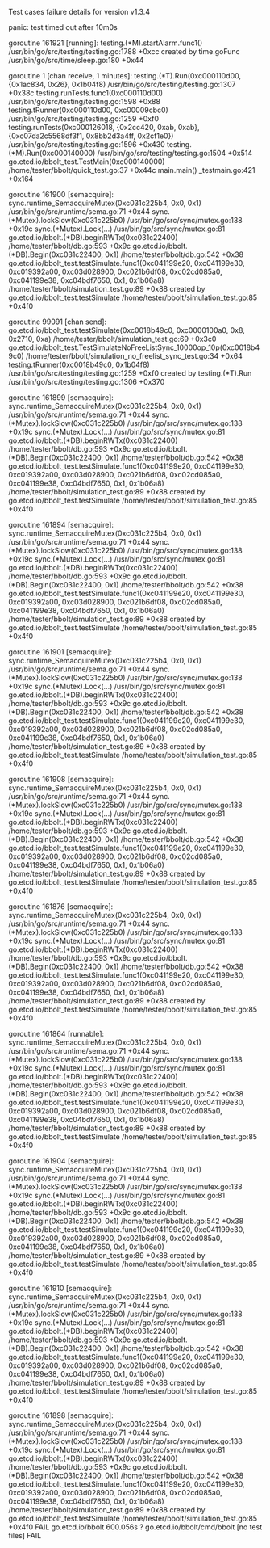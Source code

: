 Test cases failure details for version v1.3.4

panic: test timed out after 10m0s

goroutine 161921 [running]:
testing.(*M).startAlarm.func1()
        /usr/bin/go/src/testing/testing.go:1788 +0xcc
created by time.goFunc
        /usr/bin/go/src/time/sleep.go:180 +0x44

goroutine 1 [chan receive, 1 minutes]:
testing.(*T).Run(0xc000110d00, {0x1ac834, 0x26}, 0x1b04f8)
        /usr/bin/go/src/testing/testing.go:1307 +0x38c
testing.runTests.func1(0xc000110d00)
        /usr/bin/go/src/testing/testing.go:1598 +0x88
testing.tRunner(0xc000110d00, 0xc00009cbc0)
        /usr/bin/go/src/testing/testing.go:1259 +0xf0
testing.runTests(0xc000126018, {0x2cc420, 0xab, 0xab}, {0xc07da2c5568df3f1, 0x8bb2d3a4ff, 0x2cf1e0})
        /usr/bin/go/src/testing/testing.go:1596 +0x430
testing.(*M).Run(0xc000140000)
        /usr/bin/go/src/testing/testing.go:1504 +0x514
go.etcd.io/bbolt_test.TestMain(0xc000140000)
        /home/tester/bbolt/quick_test.go:37 +0x44c
main.main()
        _testmain.go:421 +0x164

goroutine 161900 [semacquire]:
sync.runtime_SemacquireMutex(0xc031c225b4, 0x0, 0x1)
        /usr/bin/go/src/runtime/sema.go:71 +0x44
sync.(*Mutex).lockSlow(0xc031c225b0)
        /usr/bin/go/src/sync/mutex.go:138 +0x19c
sync.(*Mutex).Lock(...)
        /usr/bin/go/src/sync/mutex.go:81
go.etcd.io/bbolt.(*DB).beginRWTx(0xc031c22400)
        /home/tester/bbolt/db.go:593 +0x9c
go.etcd.io/bbolt.(*DB).Begin(0xc031c22400, 0x1)
        /home/tester/bbolt/db.go:542 +0x38
go.etcd.io/bbolt_test.testSimulate.func1(0xc041199e20, 0xc041199e30, 0xc019392a00, 0xc03d028900, 0xc021b6df08, 0xc02cd085a0, 0xc041199e38, 0xc04bdf7650, 0x1, 0x1b06a8)
        /home/tester/bbolt/simulation_test.go:89 +0x88
created by go.etcd.io/bbolt_test.testSimulate
        /home/tester/bbolt/simulation_test.go:85 +0x4f0

goroutine 99091 [chan send]:
go.etcd.io/bbolt_test.testSimulate(0xc0018b49c0, 0xc0000100a0, 0x8, 0x2710, 0xa)
        /home/tester/bbolt/simulation_test.go:69 +0x3c0
go.etcd.io/bbolt_test.TestSimulateNoFreeListSync_10000op_10p(0xc0018b49c0)
        /home/tester/bbolt/simulation_no_freelist_sync_test.go:34 +0x64
testing.tRunner(0xc0018b49c0, 0x1b04f8)
        /usr/bin/go/src/testing/testing.go:1259 +0xf0
created by testing.(*T).Run
        /usr/bin/go/src/testing/testing.go:1306 +0x370

goroutine 161899 [semacquire]:
sync.runtime_SemacquireMutex(0xc031c225b4, 0x0, 0x1)
        /usr/bin/go/src/runtime/sema.go:71 +0x44
sync.(*Mutex).lockSlow(0xc031c225b0)
        /usr/bin/go/src/sync/mutex.go:138 +0x19c
sync.(*Mutex).Lock(...)
        /usr/bin/go/src/sync/mutex.go:81
go.etcd.io/bbolt.(*DB).beginRWTx(0xc031c22400)
        /home/tester/bbolt/db.go:593 +0x9c
go.etcd.io/bbolt.(*DB).Begin(0xc031c22400, 0x1)
        /home/tester/bbolt/db.go:542 +0x38
go.etcd.io/bbolt_test.testSimulate.func1(0xc041199e20, 0xc041199e30, 0xc019392a00, 0xc03d028900, 0xc021b6df08, 0xc02cd085a0, 0xc041199e38, 0xc04bdf7650, 0x1, 0x1b06a8)
        /home/tester/bbolt/simulation_test.go:89 +0x88
created by go.etcd.io/bbolt_test.testSimulate
        /home/tester/bbolt/simulation_test.go:85 +0x4f0

goroutine 161894 [semacquire]:
sync.runtime_SemacquireMutex(0xc031c225b4, 0x0, 0x1)
        /usr/bin/go/src/runtime/sema.go:71 +0x44
sync.(*Mutex).lockSlow(0xc031c225b0)
        /usr/bin/go/src/sync/mutex.go:138 +0x19c
sync.(*Mutex).Lock(...)
        /usr/bin/go/src/sync/mutex.go:81
go.etcd.io/bbolt.(*DB).beginRWTx(0xc031c22400)
        /home/tester/bbolt/db.go:593 +0x9c
go.etcd.io/bbolt.(*DB).Begin(0xc031c22400, 0x1)
        /home/tester/bbolt/db.go:542 +0x38
go.etcd.io/bbolt_test.testSimulate.func1(0xc041199e20, 0xc041199e30, 0xc019392a00, 0xc03d028900, 0xc021b6df08, 0xc02cd085a0, 0xc041199e38, 0xc04bdf7650, 0x1, 0x1b06a0)
        /home/tester/bbolt/simulation_test.go:89 +0x88
created by go.etcd.io/bbolt_test.testSimulate
        /home/tester/bbolt/simulation_test.go:85 +0x4f0

goroutine 161901 [semacquire]:
sync.runtime_SemacquireMutex(0xc031c225b4, 0x0, 0x1)
        /usr/bin/go/src/runtime/sema.go:71 +0x44
sync.(*Mutex).lockSlow(0xc031c225b0)
        /usr/bin/go/src/sync/mutex.go:138 +0x19c
sync.(*Mutex).Lock(...)
        /usr/bin/go/src/sync/mutex.go:81
go.etcd.io/bbolt.(*DB).beginRWTx(0xc031c22400)
        /home/tester/bbolt/db.go:593 +0x9c
go.etcd.io/bbolt.(*DB).Begin(0xc031c22400, 0x1)
        /home/tester/bbolt/db.go:542 +0x38
go.etcd.io/bbolt_test.testSimulate.func1(0xc041199e20, 0xc041199e30, 0xc019392a00, 0xc03d028900, 0xc021b6df08, 0xc02cd085a0, 0xc041199e38, 0xc04bdf7650, 0x1, 0x1b06a0)
        /home/tester/bbolt/simulation_test.go:89 +0x88
created by go.etcd.io/bbolt_test.testSimulate
        /home/tester/bbolt/simulation_test.go:85 +0x4f0

goroutine 161908 [semacquire]:
sync.runtime_SemacquireMutex(0xc031c225b4, 0x0, 0x1)
        /usr/bin/go/src/runtime/sema.go:71 +0x44
sync.(*Mutex).lockSlow(0xc031c225b0)
        /usr/bin/go/src/sync/mutex.go:138 +0x19c
sync.(*Mutex).Lock(...)
        /usr/bin/go/src/sync/mutex.go:81
go.etcd.io/bbolt.(*DB).beginRWTx(0xc031c22400)
        /home/tester/bbolt/db.go:593 +0x9c
go.etcd.io/bbolt.(*DB).Begin(0xc031c22400, 0x1)
        /home/tester/bbolt/db.go:542 +0x38
go.etcd.io/bbolt_test.testSimulate.func1(0xc041199e20, 0xc041199e30, 0xc019392a00, 0xc03d028900, 0xc021b6df08, 0xc02cd085a0, 0xc041199e38, 0xc04bdf7650, 0x1, 0x1b06a0)
        /home/tester/bbolt/simulation_test.go:89 +0x88
created by go.etcd.io/bbolt_test.testSimulate
        /home/tester/bbolt/simulation_test.go:85 +0x4f0

goroutine 161876 [semacquire]:
sync.runtime_SemacquireMutex(0xc031c225b4, 0x0, 0x1)
        /usr/bin/go/src/runtime/sema.go:71 +0x44
sync.(*Mutex).lockSlow(0xc031c225b0)
        /usr/bin/go/src/sync/mutex.go:138 +0x19c
sync.(*Mutex).Lock(...)
        /usr/bin/go/src/sync/mutex.go:81
go.etcd.io/bbolt.(*DB).beginRWTx(0xc031c22400)
        /home/tester/bbolt/db.go:593 +0x9c
go.etcd.io/bbolt.(*DB).Begin(0xc031c22400, 0x1)
        /home/tester/bbolt/db.go:542 +0x38
go.etcd.io/bbolt_test.testSimulate.func1(0xc041199e20, 0xc041199e30, 0xc019392a00, 0xc03d028900, 0xc021b6df08, 0xc02cd085a0, 0xc041199e38, 0xc04bdf7650, 0x1, 0x1b06a8)
        /home/tester/bbolt/simulation_test.go:89 +0x88
created by go.etcd.io/bbolt_test.testSimulate
        /home/tester/bbolt/simulation_test.go:85 +0x4f0

goroutine 161864 [runnable]:
sync.runtime_SemacquireMutex(0xc031c225b4, 0x0, 0x1)
        /usr/bin/go/src/runtime/sema.go:71 +0x44
sync.(*Mutex).lockSlow(0xc031c225b0)
        /usr/bin/go/src/sync/mutex.go:138 +0x19c
sync.(*Mutex).Lock(...)
        /usr/bin/go/src/sync/mutex.go:81
go.etcd.io/bbolt.(*DB).beginRWTx(0xc031c22400)
        /home/tester/bbolt/db.go:593 +0x9c
go.etcd.io/bbolt.(*DB).Begin(0xc031c22400, 0x1)
        /home/tester/bbolt/db.go:542 +0x38
go.etcd.io/bbolt_test.testSimulate.func1(0xc041199e20, 0xc041199e30, 0xc019392a00, 0xc03d028900, 0xc021b6df08, 0xc02cd085a0, 0xc041199e38, 0xc04bdf7650, 0x1, 0x1b06a8)
        /home/tester/bbolt/simulation_test.go:89 +0x88
created by go.etcd.io/bbolt_test.testSimulate
        /home/tester/bbolt/simulation_test.go:85 +0x4f0

goroutine 161904 [semacquire]:
sync.runtime_SemacquireMutex(0xc031c225b4, 0x0, 0x1)
        /usr/bin/go/src/runtime/sema.go:71 +0x44
sync.(*Mutex).lockSlow(0xc031c225b0)
        /usr/bin/go/src/sync/mutex.go:138 +0x19c
sync.(*Mutex).Lock(...)
        /usr/bin/go/src/sync/mutex.go:81
go.etcd.io/bbolt.(*DB).beginRWTx(0xc031c22400)
        /home/tester/bbolt/db.go:593 +0x9c
go.etcd.io/bbolt.(*DB).Begin(0xc031c22400, 0x1)
        /home/tester/bbolt/db.go:542 +0x38
go.etcd.io/bbolt_test.testSimulate.func1(0xc041199e20, 0xc041199e30, 0xc019392a00, 0xc03d028900, 0xc021b6df08, 0xc02cd085a0, 0xc041199e38, 0xc04bdf7650, 0x1, 0x1b06a0)
        /home/tester/bbolt/simulation_test.go:89 +0x88
created by go.etcd.io/bbolt_test.testSimulate
        /home/tester/bbolt/simulation_test.go:85 +0x4f0

goroutine 161910 [semacquire]:
sync.runtime_SemacquireMutex(0xc031c225b4, 0x0, 0x1)
        /usr/bin/go/src/runtime/sema.go:71 +0x44
sync.(*Mutex).lockSlow(0xc031c225b0)
        /usr/bin/go/src/sync/mutex.go:138 +0x19c
sync.(*Mutex).Lock(...)
        /usr/bin/go/src/sync/mutex.go:81
go.etcd.io/bbolt.(*DB).beginRWTx(0xc031c22400)
        /home/tester/bbolt/db.go:593 +0x9c
go.etcd.io/bbolt.(*DB).Begin(0xc031c22400, 0x1)
        /home/tester/bbolt/db.go:542 +0x38
go.etcd.io/bbolt_test.testSimulate.func1(0xc041199e20, 0xc041199e30, 0xc019392a00, 0xc03d028900, 0xc021b6df08, 0xc02cd085a0, 0xc041199e38, 0xc04bdf7650, 0x1, 0x1b06a0)
        /home/tester/bbolt/simulation_test.go:89 +0x88
created by go.etcd.io/bbolt_test.testSimulate
        /home/tester/bbolt/simulation_test.go:85 +0x4f0

goroutine 161898 [semacquire]:
sync.runtime_SemacquireMutex(0xc031c225b4, 0x0, 0x1)
        /usr/bin/go/src/runtime/sema.go:71 +0x44
sync.(*Mutex).lockSlow(0xc031c225b0)
        /usr/bin/go/src/sync/mutex.go:138 +0x19c
sync.(*Mutex).Lock(...)
        /usr/bin/go/src/sync/mutex.go:81
go.etcd.io/bbolt.(*DB).beginRWTx(0xc031c22400)
        /home/tester/bbolt/db.go:593 +0x9c
go.etcd.io/bbolt.(*DB).Begin(0xc031c22400, 0x1)
        /home/tester/bbolt/db.go:542 +0x38
go.etcd.io/bbolt_test.testSimulate.func1(0xc041199e20, 0xc041199e30, 0xc019392a00, 0xc03d028900, 0xc021b6df08, 0xc02cd085a0, 0xc041199e38, 0xc04bdf7650, 0x1, 0x1b06a8)
        /home/tester/bbolt/simulation_test.go:89 +0x88
created by go.etcd.io/bbolt_test.testSimulate
        /home/tester/bbolt/simulation_test.go:85 +0x4f0
FAIL    go.etcd.io/bbolt        600.056s
?       go.etcd.io/bbolt/cmd/bbolt      [no test files]
FAIL


